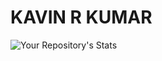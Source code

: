 # KAVIN R KUMAR
![Your Repository's Stats](https://github-readme-stats.vercel.app/api?username=KAVINDIMO&show_icons=true&theme=dark)
###

